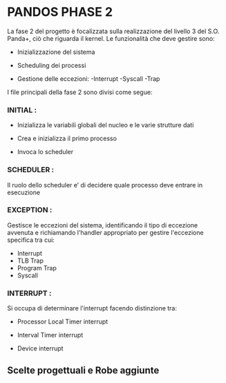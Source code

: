 # PANDOS PHASE 2

La fase 2 del progetto è focalizzata sulla realizzazione del livello 3 del S.O. Panda+, ciò che riguarda il kernel.
Le funzionalità che deve gestire sono:

- Inizializzazione del sistema

- Scheduling dei processi

- Gestione delle eccezioni:
    -Interrupt
    -Syscall
    -Trap

I file principali della fase 2 sono divisi come segue:

### INITIAL : 

- Inizializza le variabili globali del nucleo e le varie strutture dati

- Crea e inizializza il primo processo

- Invoca lo scheduler

### SCHEDULER :

Il ruolo dello scheduler e’ di decidere quale processo deve entrare in esecuzione

### EXCEPTION :

Gestisce le eccezioni del sistema, identificando il tipo di eccezione avvenuta e richiamando l'handler appropriato per gestire l'eccezione specifica tra cui:

- Interrupt
- TLB Trap
- Program Trap
- Syscall

### INTERRUPT :

Si occupa di determinare l'interrupt facendo distinzione tra:

- Processor Local Timer interrupt

- Interval Timer interrupt

- Device interrupt




## Scelte progettuali e Robe aggiunte
